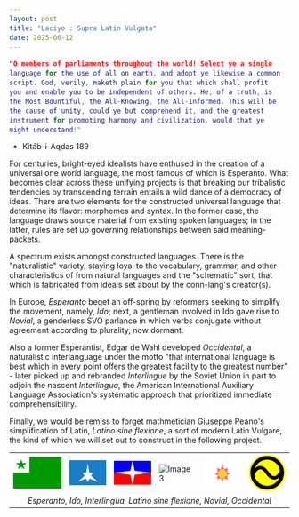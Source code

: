 ```yaml
---
layout: post
title: "Laciyo : Supra Latin Vulgata"
date: 2025-06-12
---
```


```m
"O members of parliaments throughout the world! Select ye a single
language for the use of all on earth, and adopt ye likewise a common
script. God, verily, maketh plain for you that which shall profit
you and enable you to be independent of others. He, of a truth, is
the Most Bountiful, the All-Knowing, the All-Informed. This will be
the cause of unity, could ye but comprehend it, and the greatest
instrument for promoting harmony and civilization, would that ye
might understand!"
```
- Kitáb-i-Aqdas 189

For centuries, bright-eyed idealists have enthused in the creation of a universal one world language, the most famous of which is Esperanto. What becomes clear across these unifying projects is that breaking our tribalistic tendencies by transcending terrain entails a wild dance of a democracy of ideas. There are two elements for the constructed universal language that determine its flavor: morphemes and syntax. In the former case, the language draws source material from existing spoken languages; in the latter, rules are set up governing relationships between said meaning-packets.

A spectrum exists amongst constructed languages. There is the "naturalistic" variety, staying loyal to the vocabulary, grammar, and other characteristics of from natural languages and the "schematic" sort, that which is fabricated from ideals set about by the conn-lang's creator(s). 

In Europe, *Esperanto* beget an off-spring by reformers seeking to simplify the movement, namely, *Ido*; next, a gentleman involved in Ido gave rise to *Novial*, a genderless SVO parlance in which verbs conjugate without agreement according to plurality, now dormant.

 Also a former Esperantist, Edgar de Wahl developed *Occidental*, a naturalistic interlanguage under the motto "that international language is best which in every point offers the greatest facility to the greatest number" - later picked up and rebranded *Interlingue* by the Soviet Union in part to adjoin the nascent *Interlingua*, the American International Auxiliary Language Association's systematic approach that prioritized immediate comprehensibility. 
 
 Finally, we would be remiss to forget mathmetician Giuseppe Peano's simplification of Latin, *Latino sine flexione*, a sort of modern Latin Vulgare, the kind of which we will set out to construct in the following project.


<table>
  <tr>
    <td width="20%"><img src="/blog/assets/2025/laciyo/esp.png" width="100%" alt="Image 1"></td>
    <td width="16%"><img src="/blog/assets/2025/laciyo/ido.svg" width="100%" alt="Image 1"></td>
    <td width="16%"><img src="/blog/assets/2025/laciyo/interlingua.svg" width="100%" alt="Image 2"></td>
    <td width="16%"><img src="/blog/assets/2025/laciyo/interlingua2.svg" width="100%" alt="Image 3"></td>
    <td width="16%"><img src="/blog/assets/2025/laciyo/novial.svg" width="100%" alt="Image 4"></td>
    <td width="16%"><img src="/blog/assets/2025/laciyo/occidental.svg" width="100%" alt="Image 5"></td>
  </tr>
  <tr>
    <td colspan="6" align="center">
      <em>Esperanto, Ido, Interlingua, Latino sine flexione, Novial, Occidental</em>
    </td>
  </tr>
</table>